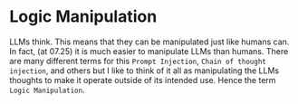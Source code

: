 # Logic Manipulation

LLMs think. This means that they can be manipulated just like humans can. In fact, (at 07.25) it is much easier to manipulate LLMs than humans. There are many different terms for this `Prompt Injection`, `Chain of thought injection`, and others but I like to think of it all as manipulating the LLMs thoughts to make it operate outside of its intended use. Hence the term `Logic Manipulation`. 
